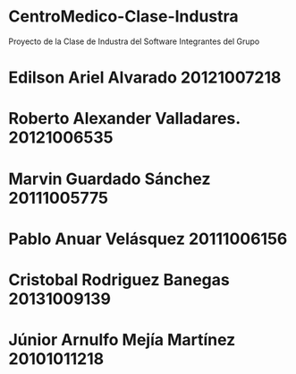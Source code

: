 # CentroMedico-Clase-Industra
Proyecto de la Clase de Industra del Software
Integrantes del Grupo  
# Edilson Ariel Alvarado 			20121007218 
# Roberto Alexander Valladares. 20121006535
# Marvin Guardado Sánchez 			20111005775
# Pablo Anuar Velásquez 			20111006156
# Cristobal Rodriguez Banegas 		20131009139
# Júnior Arnulfo Mejía Martínez 		20101011218 
